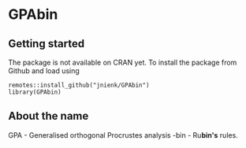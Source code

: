 # **GPAbin**

## Getting started

The package is not available on CRAN yet. To install the package from Github and load using

```
remotes::install_github("jnienk/GPAbin")
library(GPAbin)
```

## About the name

GPA - Generalised orthogonal Procrustes analysis
-bin - Ru**bin's** rules.